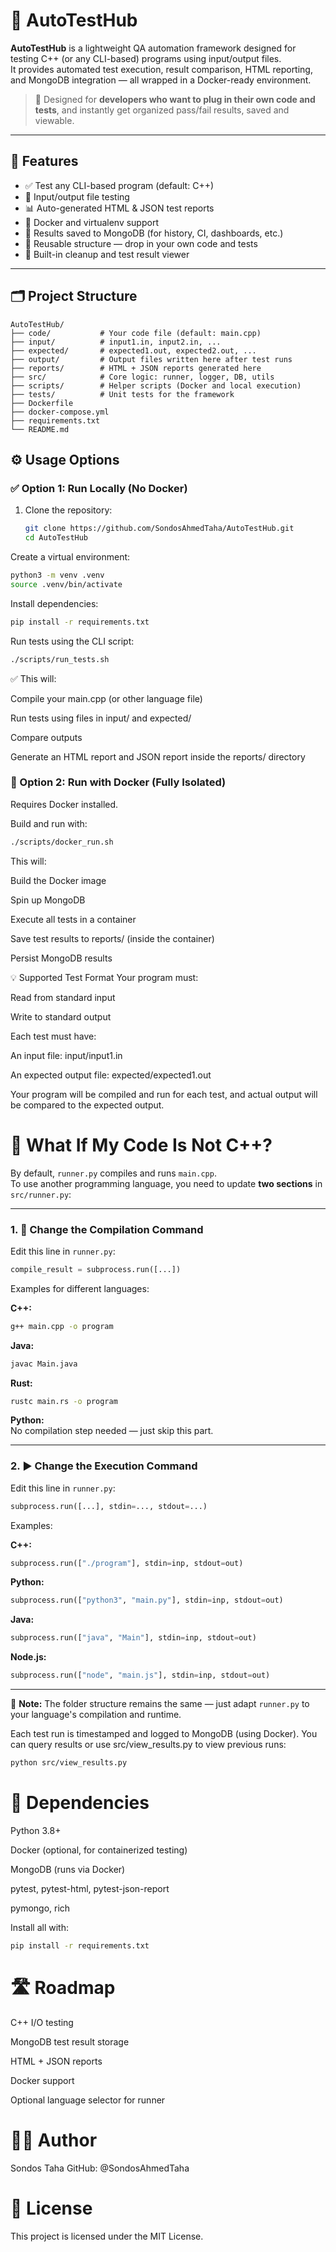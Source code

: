 # 🚀 AutoTestHub

**AutoTestHub** is a lightweight QA automation framework designed for testing C++ (or any CLI-based) programs using input/output files.  
It provides automated test execution, result comparison, HTML reporting, and MongoDB integration — all wrapped in a Docker-ready environment.

> 🔧 Designed for **developers who want to plug in their own code and tests**, and instantly get organized pass/fail results, saved and viewable.

---

## 📌 Features

- ✅ Test any CLI-based program (default: C++)
- 🧪 Input/output file testing
- 📊 Auto-generated HTML & JSON test reports
- 🐳 Docker and virtualenv support
- 💾 Results saved to MongoDB (for history, CI, dashboards, etc.)
- 🔄 Reusable structure — drop in your own code and tests
- 🧼 Built-in cleanup and test result viewer

---
## 🗂️ Project Structure

```text
AutoTestHub/
├── code/           # Your code file (default: main.cpp)
├── input/          # input1.in, input2.in, ...
├── expected/       # expected1.out, expected2.out, ...
├── output/         # Output files written here after test runs
├── reports/        # HTML + JSON reports generated here
├── src/            # Core logic: runner, logger, DB, utils
├── scripts/        # Helper scripts (Docker and local execution)
├── tests/          # Unit tests for the framework
├── Dockerfile
├── docker-compose.yml
├── requirements.txt
└── README.md
```


## ⚙️ Usage Options

### ✅ Option 1: Run Locally (No Docker)

1. Clone the repository:
   ```bash
   git clone https://github.com/SondosAhmedTaha/AutoTestHub.git
   cd AutoTestHub
Create a virtual environment:

```bash
python3 -m venv .venv
source .venv/bin/activate
```
Install dependencies: 

```bash
pip install -r requirements.txt
```
Run tests using the CLI script:
```bash
./scripts/run_tests.sh
```
✅ This will:

Compile your main.cpp (or other language file)

Run tests using files in input/ and expected/

Compare outputs

Generate an HTML report and JSON report inside the reports/ directory

### 🐳 Option 2: Run with Docker (Fully Isolated)
Requires Docker installed.

Build and run with:

```bash
./scripts/docker_run.sh
```
This will:

Build the Docker image

Spin up MongoDB

Execute all tests in a container

Save test results to reports/ (inside the container)

Persist MongoDB results

💡 Supported Test Format
Your program must:

Read from standard input

Write to standard output

Each test must have:

An input file: input/input1.in

An expected output file: expected/expected1.out

Your program will be compiled and run for each test, and actual output will be compared to the expected output.

# 🔧 What If My Code Is Not C++?

By default, `runner.py` compiles and runs `main.cpp`.  
To use another programming language, you need to update **two sections** in `src/runner.py`:

---

### 1. 🔨 Change the Compilation Command  
Edit this line in `runner.py`:

```python
compile_result = subprocess.run([...])
```

Examples for different languages:

**C++:**
```bash
g++ main.cpp -o program
```

**Java:**
```bash
javac Main.java
```

**Rust:**
```bash
rustc main.rs -o program
```

**Python:**  
No compilation step needed — just skip this part.

---

### 2. ▶️ Change the Execution Command  
Edit this line in `runner.py`:

```python
subprocess.run([...], stdin=..., stdout=...)
```

Examples:

**C++:**
```python
subprocess.run(["./program"], stdin=inp, stdout=out)
```

**Python:**
```python
subprocess.run(["python3", "main.py"], stdin=inp, stdout=out)
```

**Java:**
```python
subprocess.run(["java", "Main"], stdin=inp, stdout=out)
```

**Node.js:**
```python
subprocess.run(["node", "main.js"], stdin=inp, stdout=out)
```

---

🧠 **Note:** The folder structure remains the same — just adapt `runner.py` to your language's compilation and runtime.

Each test run is timestamped and logged to MongoDB (using Docker).
You can query results or use src/view_results.py to view previous runs:

```bash
python src/view_results.py
```

# 🧾 Dependencies
Python 3.8+

Docker (optional, for containerized testing)

MongoDB (runs via Docker)

pytest, pytest-html, pytest-json-report

pymongo, rich

Install all with:

```bash
pip install -r requirements.txt
```

# 🛣️ Roadmap
 C++ I/O testing

 MongoDB test result storage

 HTML + JSON reports

 Docker support

 Optional language selector for runner

# 👩‍💻 Author
Sondos Taha
GitHub: @SondosAhmedTaha

# 📄 License
This project is licensed under the MIT License.
